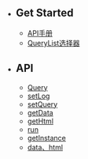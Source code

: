 - ## Get Started
    - [API手册](/v3/api/overview)
    - [QueryList选择器](/v3/api/jQuery)
- ## API
    - [Query](/v3/api/Query)
    - [setLog](/v3/api/setLog)
    - [setQuery](/v3/api/setQuery)
    - [getData](/v3/api/getData)
    - [getHtml](/v3/api/getHtml)
    - [run](/v3/api/run)
    - [getInstance](/v3/api/getInstance)
    - [data、html](/v3/api/data_html)



 
































